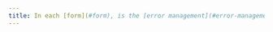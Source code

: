 ```yaml
---
title: In each [form](#form), is the [error management](#error-management-form) used appropriately (excluding special cases)?
---
```

